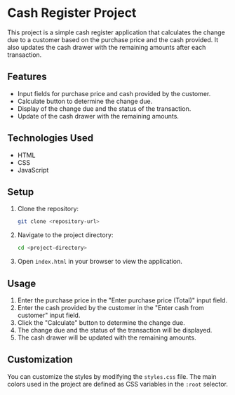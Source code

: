 # Cash Register Project

This project is a simple cash register application that calculates the change due to a customer based on the purchase price and the cash provided. It also updates the cash drawer with the remaining amounts after each transaction.

## Features

- Input fields for purchase price and cash provided by the customer.
- Calculate button to determine the change due.
- Display of the change due and the status of the transaction.
- Update of the cash drawer with the remaining amounts.

## Technologies Used

- HTML
- CSS
- JavaScript

## Setup

1. Clone the repository:
    ```sh
    git clone <repository-url>
    ```
2. Navigate to the project directory:
    ```sh
    cd <project-directory>
    ```
3. Open `index.html` in your browser to view the application.

## Usage

1. Enter the purchase price in the "Enter purchase price (Total)" input field.
2. Enter the cash provided by the customer in the "Enter cash from customer" input field.
3. Click the "Calculate" button to determine the change due.
4. The change due and the status of the transaction will be displayed.
5. The cash drawer will be updated with the remaining amounts.

## Customization

You can customize the styles by modifying the `styles.css` file. The main colors used in the project are defined as CSS variables in the `:root` selector.

